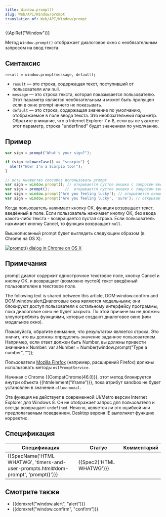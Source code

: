 ```yaml
---
title: Window.prompt()
slug: Web/API/Window/prompt
translation_of: Web/API/Window/prompt
---
```

{{ApiRef("Window")}}

Метод `Window.prompt()` отображает диалоговое окно с необязательным запросом на ввод текста.

## Синтаксис

```
result = window.prompt(message, default);
```

- `result` — это строка, содержащая текст, поступивший от пользователя или null.
- `message` — это строка текста, которая показывается пользователю. Этот параметр является необязательным и может быть пропущен если в окне prompt ничего не показывать.
- `default` — это строка, содержащая значение по умолчанию, отображаемое в поле ввода текста. Это необязательный параметр. Обратите внимание, что в Internet Explorer 7 и 8, если вы не укажете этот параметр, строка "underfined" будет значением по умолчанию.

## Пример

```js
var sign = prompt("What's your sign?");

if (sign.toLowerCase() == "scorpio") {
  alert("Wow! I'm a Scorpio too!");
}

// есть множество способов использовать prompt
var sign = window.prompt(); // открывается пустое окошко с запросом ввода текста
var sign = prompt();       //  открывается пустое окошко с запросом ввода текста
var sign = window.prompt('Are you feeling lucky'); // открывается окошко с текстом "Are you feeling lucky"
var sign = window.prompt('Are you feeling lucky', 'sure'); // открывается окошко с текстом "Are you feeling lucky" и значением по умолчанию "sure"
```

Когда пользователь нажимает кнопку OK, функция возвращает текст, введённый в поле. Если пользователь нажимает кнопку OK, без ввода какого-либо текста - возвращается пустая строка. Если пользователь нажимает кнопку Cancel, то функция возвращает `null`.

Вышеописанный prompt будет выглядеть следующим образом (в Chrome на OS X):

[![prompt() dialog in Chrome on OS X](https://mdn.mozillademos.org/files/11303/prompt.png)](https://mdn.mozillademos.org/files/11303/prompt.png)

## Примечания

prompt диалог содержит однострочное текстовое поле, кнопку Cancel и кнопку OK, и возвращает (возможно пустой) текст введённый пользователем в текстовое поле.

The following text is shared between this article, DOM:window\.confirm and DOM:window\.alertДиалоговые окна являются модальными; они блокируют доступ пользователя к остальному интерфейсу программы, пока диалоговое окно не будет закрыто. По этой причине вы не должны злоупотреблять функциями, которые создают диалоговое окно (или модальное окно).

Пожалуйста, обратите внимание, что результатом является строка. Это значит, что вы должны определять значение заданное пользователем. Например, если ответ должен быть Number, вы должны привести значение к Number: var aNumber = Number(window\.prompt("Type a number", ""));

Пользователи [Mozilla Firefox](/Mozilla/Firefox "Firefox") (например, расширений Firefox) должны использовать методы `nsIPromptService`.

Начиная с Chrome {{CompatChrome(46.0)}}, этот метод блокируется внутри объекта {{htmlelement("iframe")}}, пока атрибут sandbox не будет установлен в значение `allow-modal`.

Эта функция не действует в современной UI/Metro версии Internet Explorer для Windows 8. Он не отображает запрос для пользователя и всегда возвращает `undefined`. Неясно, является ли это ошибкой или предполагаемым поведением. Desktop версия IE выполняет функцию корректно.

## Спецификация

| Спецификация                                                                                                 | Статус                           | Комментарий |
| ------------------------------------------------------------------------------------------------------------ | -------------------------------- | ----------- |
| {{SpecName('HTML WHATWG', 'timers-and-user-prompts.html#dom-prompt', 'prompt()')}} | {{Spec2('HTML WHATWG')}} |             |

## Смотрите также

- {{domxref("window.alert", "alert")}}
- {{domxref("window.confirm", "confirm")}}
